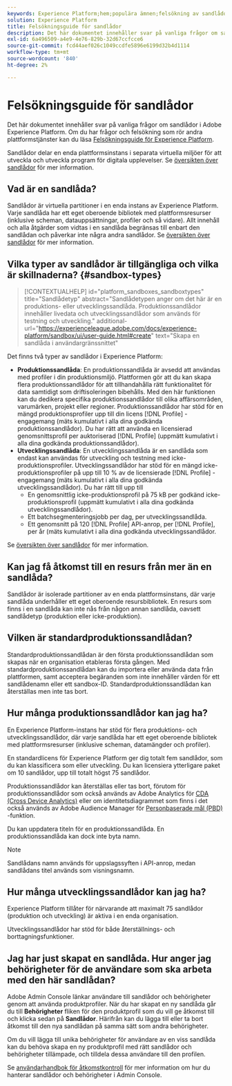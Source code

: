 ```yaml
---
keywords: Experience Platform;hem;populära ämnen;felsökning av sandlådor
solution: Experience Platform
title: Felsökningsguide för sandlådor
description: Det här dokumentet innehåller svar på vanliga frågor om sandlådor i Adobe Experience Platform.
exl-id: 6a496509-a4e9-4e76-829b-32d67ccfcce6
source-git-commit: fcd44aef026c1049ccdfe5896e6199d32b4d1114
workflow-type: tm+mt
source-wordcount: '840'
ht-degree: 2%

---
```


# Felsökningsguide för sandlådor

Det här dokumentet innehåller svar på vanliga frågor om sandlådor i Adobe Experience Platform. Om du har frågor och felsökning som rör andra plattformstjänster kan du läsa [Felsökningsguide för Experience Platform](../landing/troubleshooting.md).

Sandlådor delar en enda plattformsinstans i separata virtuella miljöer för att utveckla och utveckla program för digitala upplevelser. Se [översikten över sandlådor](home.md) för mer information.

## Vad är en sandlåda?

Sandlådor är virtuella partitioner i en enda instans av Experience Platform. Varje sandlåda har ett eget oberoende bibliotek med plattformsresurser (inklusive scheman, datauppsättningar, profiler och så vidare). Allt innehåll och alla åtgärder som vidtas i en sandlåda begränsas till enbart den sandlådan och påverkar inte några andra sandlådor. Se [översikten över sandlådor](home.md) för mer information.

## Vilka typer av sandlådor är tillgängliga och vilka är skillnaderna? {#sandbox-types}

>[!CONTEXTUALHELP]
>id="platform_sandboxes_sandboxtypes"
>title="Sandlådetyp"
>abstract="Sandlådetypen anger om det här är en produktions- eller utvecklingssandlåda. Produktionssandlådor innehåller livedata och utvecklingssandlådor som används för testning och utveckling."
>additional-url="https://experienceleague.adobe.com/docs/experience-platform/sandbox/ui/user-guide.html#create" text="Skapa en sandlåda i användargränssnittet"

Det finns två typer av sandlådor i Experience Platform:

* **Produktionssandlåda**: En produktionssandlåda är avsedd att användas med profiler i din produktionsmiljö. Plattformen gör att du kan skapa flera produktionssandlådor för att tillhandahålla rätt funktionalitet för data samtidigt som driftisoleringen bibehålls. Med den här funktionen kan du dedikera specifika produktionssandlådor till olika affärsområden, varumärken, projekt eller regioner. Produktionssandlådor har stöd för en mängd produktionsprofiler upp till din licens [!DNL Profile] -engagemang (mäts kumulativt i alla dina godkända produktionssandlådor). Du har rätt att använda en licensierad genomsnittsprofil per auktoriserad [!DNL Profile] (uppmätt kumulativt i alla dina godkända produktionssandlådor).
* **Utvecklingssandlåda**: En utvecklingssandlåda är en sandlåda som endast kan användas för utveckling och testning med icke-produktionsprofiler. Utvecklingssandlådor har stöd för en mängd icke-produktionsprofiler på upp till 10 % av de licensierade [!DNL Profile] -engagemang (mäts kumulativt i alla dina godkända utvecklingssandlådor). Du har rätt till upp till
   * En genomsnittlig icke-produktionsprofil på 75 kB per godkänd icke-produktionsprofil (uppmätt kumulativt i alla dina godkända utvecklingssandlådor).
   * Ett batchsegmenteringsjobb per dag, per utvecklingssandlåda.
   * Ett genomsnitt på 120 [!DNL Profile] API-anrop, per [!DNL Profile], per år (mäts kumulativt i alla dina godkända utvecklingssandlådor.

Se [översikten över sandlådor](./home.md) för mer information.

## Kan jag få åtkomst till en resurs från mer än en sandlåda?

Sandlådor är isolerade partitioner av en enda plattformsinstans, där varje sandlåda underhåller ett eget oberoende resursbibliotek. En resurs som finns i en sandlåda kan inte nås från någon annan sandlåda, oavsett sandlådetyp (produktion eller icke-produktion).

## Vilken är standardproduktionssandlådan?

Standardproduktionssandlådan är den första produktionssandlådan som skapas när en organisation etableras första gången. Med standardproduktionssandlådan kan du importera eller använda data från plattformen, samt acceptera begäranden som inte innehåller värden för ett sandlådenamn eller ett sandbox-ID. Standardproduktionssandlådan kan återställas men inte tas bort.

## Hur många produktionssandlådor kan jag ha?

En Experience Platform-instans har stöd för flera produktions- och utvecklingssandlådor, där varje sandlåda har ett eget oberoende bibliotek med plattformsresurser (inklusive scheman, datamängder och profiler).

En standardlicens för Experience Platform ger dig totalt fem sandlådor, som du kan klassificera som  eller utveckling. Du kan licensiera ytterligare paket om 10 sandlådor, upp till totalt högst 75 sandlådor.

Produktionssandlådor kan återställas eller tas bort, förutom för produktionssandlådor som också används av Adobe Analytics för [CDA (Cross Device Analytics)](https://experienceleague.adobe.com/docs/analytics/components/cda/overview.html?lang=sv) eller om identitetsdiagrammet som finns i det också används av Adobe Audience Manager för [Personbaserade mål (PBD)](https://experienceleague.adobe.com/docs/audience-manager/user-guide/features/destinations/people-based/people-based-destinations-overview.html?lang=sv) -funktion.

Du kan uppdatera titeln för en produktionssandlåda. En produktionssandlåda kan dock inte byta namn.

>[!NOTE]
>
>Sandlådans namn används för uppslagssyften i API-anrop, medan sandlådans titel används som visningsnamn.

## Hur många utvecklingssandlådor kan jag ha?

Experience Platform tillåter för närvarande att maximalt 75 sandlådor (produktion och utveckling) är aktiva i en enda organisation.

Utvecklingssandlådor har stöd för både återställnings- och borttagningsfunktioner.

## Jag har just skapat en sandlåda. Hur anger jag behörigheter för de användare som ska arbeta med den här sandlådan?

Adobe Admin Console länkar användare till sandlådor och behörigheter genom att använda produktprofiler. När du har skapat en ny sandlåda går du till **Behörigheter** fliken för den produktprofil som du vill ge åtkomst till och klicka sedan på **Sandlådor**. Härifrån kan du lägga till eller ta bort åtkomst till den nya sandlådan på samma sätt som andra behörigheter.

Om du vill lägga till unika behörigheter för användare av en viss sandlåda kan du behöva skapa en ny produktprofil med rätt sandlådor och behörigheter tillämpade, och tilldela dessa användare till den profilen.

Se [användarhandbok för åtkomstkontroll](../access-control/ui/overview.md) för mer information om hur du hanterar sandlådor och behörigheter i Admin Console.
